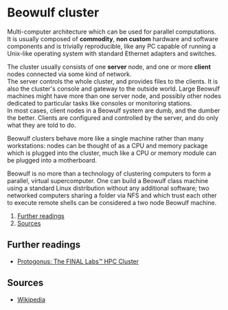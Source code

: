 # Beowulf cluster

Multi-computer architecture which can be used for parallel computations.  
It is usually composed of **commodity**, **non custom** hardware and software components and is trivially reproducible, like any PC capable of running a Unix-like operating system with standard Ethernet adapters and switches.

The cluster usually consists of one **server** node, and one or more **client** nodes connected via some kind of network.  
The server controls the whole cluster, and provides files to the clients. It is also the cluster's console and gateway to the outside world. Large Beowulf machines might have more than one server node, and possibly other nodes dedicated to particular tasks like consoles or monitoring stations.  
In most cases, client nodes in a Beowulf system are dumb, and the dumber the better. Clients are configured and controlled by the server, and do only what they are told to do.

Beowulf clusters behave more like a single machine rather than many workstations: nodes can be thought of as a CPU and memory package which is plugged into the cluster, much like a CPU or memory module can be plugged into a motherboard.

Beowulf is no more than a technology of clustering computers to form a parallel, virtual supercomputer. One can build a Beowulf class machine using a standard Linux distribution without any additional software; two networked computers sharing a folder via NFS and which trust each other to execute remote shells can be considered a two node Beowulf machine.

1. [Further readings](#further-readings)
1. [Sources](#sources)

## Further readings

- [Protogonus: The FINAL Labs™ HPC Cluster]

## Sources

- [Wikipedia]

<!-- projects' references -->
<!-- internal references -->
<!-- external references -->
[protogonus: the final labs™ hpc cluster]: https://www.final-labs.org/dev/protogonus
[wikipedia]: https://en.wikipedia.org/wiki/Beowulf_cluster
